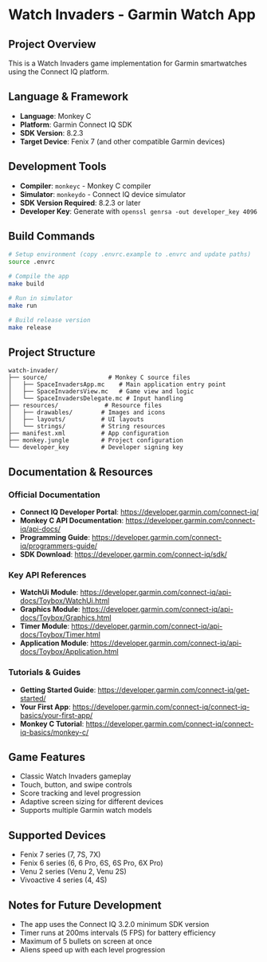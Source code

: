 # Watch Invaders - Garmin Watch App

## Project Overview
This is a Watch Invaders game implementation for Garmin smartwatches using the Connect IQ platform.

## Language & Framework
- **Language**: Monkey C
- **Platform**: Garmin Connect IQ SDK
- **SDK Version**: 8.2.3
- **Target Device**: Fenix 7 (and other compatible Garmin devices)

## Development Tools
- **Compiler**: `monkeyc` - Monkey C compiler
- **Simulator**: `monkeydo` - Connect IQ device simulator  
- **SDK Version Required**: 8.2.3 or later
- **Developer Key**: Generate with `openssl genrsa -out developer_key 4096`

## Build Commands
```bash
# Setup environment (copy .envrc.example to .envrc and update paths)
source .envrc

# Compile the app
make build

# Run in simulator
make run

# Build release version
make release
```

## Project Structure
```
watch-invader/
├── source/                 # Monkey C source files
│   ├── SpaceInvadersApp.mc    # Main application entry point
│   ├── SpaceInvadersView.mc   # Game view and logic
│   └── SpaceInvadersDelegate.mc # Input handling
├── resources/             # Resource files
│   ├── drawables/        # Images and icons
│   ├── layouts/          # UI layouts
│   └── strings/          # String resources
├── manifest.xml          # App configuration
├── monkey.jungle         # Project configuration
└── developer_key         # Developer signing key
```

## Documentation & Resources

### Official Documentation
- **Connect IQ Developer Portal**: https://developer.garmin.com/connect-iq/
- **Monkey C API Documentation**: https://developer.garmin.com/connect-iq/api-docs/
- **Programming Guide**: https://developer.garmin.com/connect-iq/programmers-guide/
- **SDK Download**: https://developer.garmin.com/connect-iq/sdk/

### Key API References
- **WatchUi Module**: https://developer.garmin.com/connect-iq/api-docs/Toybox/WatchUi.html
- **Graphics Module**: https://developer.garmin.com/connect-iq/api-docs/Toybox/Graphics.html
- **Timer Module**: https://developer.garmin.com/connect-iq/api-docs/Toybox/Timer.html
- **Application Module**: https://developer.garmin.com/connect-iq/api-docs/Toybox/Application.html

### Tutorials & Guides
- **Getting Started Guide**: https://developer.garmin.com/connect-iq/get-started/
- **Your First App**: https://developer.garmin.com/connect-iq/connect-iq-basics/your-first-app/
- **Monkey C Tutorial**: https://developer.garmin.com/connect-iq/connect-iq-basics/monkey-c/

## Game Features
- Classic Watch Invaders gameplay
- Touch, button, and swipe controls
- Score tracking and level progression
- Adaptive screen sizing for different devices
- Supports multiple Garmin watch models

## Supported Devices
- Fenix 7 series (7, 7S, 7X)
- Fenix 6 series (6, 6 Pro, 6S, 6S Pro, 6X Pro)
- Venu 2 series (Venu 2, Venu 2S)
- Vivoactive 4 series (4, 4S)

## Notes for Future Development
- The app uses the Connect IQ 3.2.0 minimum SDK version
- Timer runs at 200ms intervals (5 FPS) for battery efficiency
- Maximum of 5 bullets on screen at once
- Aliens speed up with each level progression